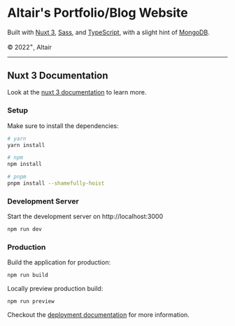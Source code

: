 # Altair's Portfolio/Blog Website

Built with [Nuxt 3](https://nuxtjs.org/),
[Sass](https://sass-lang.com), and [TypeScript](https://www.typescriptlang.org),
with a slight hint of [MongoDB](https://www.mongodb.com).

&copy; ${2022}^{+}$, Altair

---

## Nuxt 3 Documentation

Look at the [nuxt 3 documentation](https://v3.nuxtjs.org) to learn more.

### Setup

Make sure to install the dependencies:

```bash
# yarn
yarn install

# npm
npm install

# pnpm
pnpm install --shamefully-hoist
```

### Development Server

Start the development server on http://localhost:3000

```bash
npm run dev
```

### Production

Build the application for production:

```bash
npm run build
```

Locally preview production build:

```bash
npm run preview
```

Checkout the [deployment documentation](https://v3.nuxtjs.org/docs/deployment) for more information.

